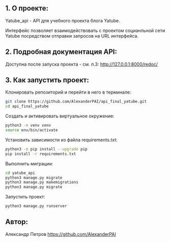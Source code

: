 ## 1. О проекте:
Yatube_api - API для учебного проекта блога Yatube.

Интерфейс позволяет взаимодействовать с проектом социанльной сети Yatube посредством отправки запросов на URL интерфейса.

## 2. Подробная документация API:

Доступна после запуска проекта - см. п.3:
http://127.0.0.1:8000/redoc/



## 3. Как запустить проект:
Клонировать репозиторий и перейти в него в терминале:
```bash
git clone https://github.com/AlexanderPAI/api_final_yatube.git
cd api_final_yatube
```
Создать и активировать виртуальное окружение:
```bash
python3 -m venv venv
source env/bin/activate
```
Установить зависимости из файла requirements.txt:
```bash
python3 -m pip install --upgrade pip
pip install -r requirements.txt
```
Выполнить миграции:
```bash
cd yatube_api
python3 manage.py migrate
python3 manage.py makemigrations
python3 manage.py migrate
```
Запустить проект:
```bash
python3 manage.py runserver
```

## Автор:
Александр Петров
https://github.com/AlexanderPAI
